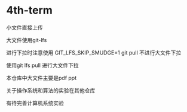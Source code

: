 # 4th-term

小文件直接上传

大文件使用git-lfs

进行下拉时注意使用 GIT_LFS_SKIP_SMUDGE=1 git pull <addr>  不进行大文件下拉

使用git lfs pull 进行大文件下拉

本仓库中大文件主要是pdf  ppt

关于操作系统和算法的实验在其他仓库

有待完善计算机系统实验
